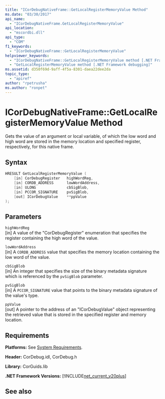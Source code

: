 ```yaml
---
title: "ICorDebugNativeFrame::GetLocalRegisterMemoryValue Method"
ms.date: "03/30/2017"
api_name: 
  - "ICorDebugNativeFrame.GetLocalRegisterMemoryValue"
api_location: 
  - "mscordbi.dll"
api_type: 
  - "COM"
f1_keywords: 
  - "ICorDebugNativeFrame::GetLocalRegisterMemoryValue"
helpviewer_keywords: 
  - "ICorDebugNativeFrame::GetLocalRegisterMemoryValue method [.NET Framework debugging]"
  - "GetLocalRegisterMemoryValue method [.NET Framework debugging]"
ms.assetid: d350f69d-9aff-4f5a-8301-daea22dee2da
topic_type: 
  - "apiref"
author: "rpetrusha"
ms.author: "ronpet"
---
```

# ICorDebugNativeFrame::GetLocalRegisterMemoryValue Method
Gets the value of an argument or local variable, of which the low word and high word are stored in the memory location and specified register, respectively, for this native frame.  
  
## Syntax  
  
```cpp  
HRESULT GetLocalRegisterMemoryValue (  
    [in] CorDebugRegister   highWordReg,  
    [in] CORDB_ADDRESS      lowWordAddress,  
    [in] ULONG              cbSigBlob,  
    [in] PCCOR_SIGNATURE    pvSigBlob,  
    [out] ICorDebugValue    **ppValue  
);  
```  
  
## Parameters  
 `highWordReg`  
 [in] A value of the "CorDebugRegister" enumeration that specifies the register containing the high word of the value.  
  
 `lowWordAddress`  
 [in] A `CORDB_ADDRESS` value that specifies the memory location containing the low word of the value.  
  
 `cbSigBlob`  
 [in] An integer that specifies the size of the binary metadata signature which is referenced by the `pvSigBlob` parameter.  
  
 `pvSigBlob`  
 [in] A `PCCOR_SIGNATURE` value that points to the binary metadata signature of the value's type.  
  
 `ppValue`  
 [out] A pointer to the address of an "ICorDebugValue" object representing the retrieved value that is stored in the specified register and memory location.  
  
## Requirements  
 **Platforms:** See [System Requirements](../../../../docs/framework/get-started/system-requirements.md).  
  
 **Header:** CorDebug.idl, CorDebug.h  
  
 **Library:** CorGuids.lib  
  
 **.NET Framework Versions:** [!INCLUDE[net_current_v20plus](../../../../includes/net-current-v20plus-md.md)]  
  
## See also
